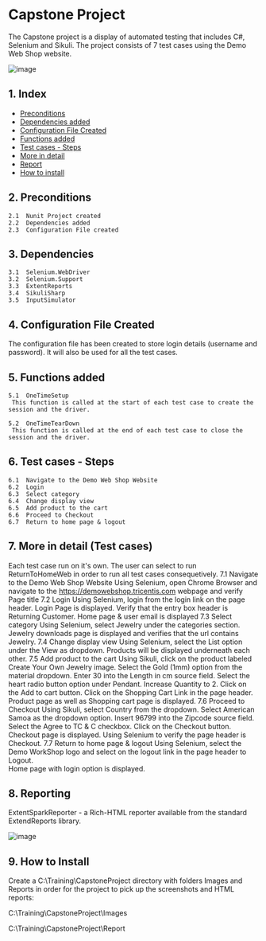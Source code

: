 # Capstone Project
The Capstone project is a display of automated testing that includes C#, Selenium and Sikuli. The project consists of 7 test cases using the Demo Web Shop website. 

![image](https://github.com/Nicolene2024/CapstoneProject/assets/170109090/d543c520-ccb6-4d41-a213-d42fa8fdb029)

## 1. Index
- [Preconditions](#preconditions)
- [Dependencies added](#dependencies-added)
- [Configuration File Created](#configuration-file-created)
- [Functions added](#functions-added)
- [Test cases - Steps](#test-case-steps)
- [More in detail](#more-in-detail)
- [Report](#report)
- [How to install](#how-to-install)

## 2. Preconditions
    2.1  Nunit Project created
    2.2  Dependencies added
    2.3  Configuration File created
	
## 3. Dependencies
    3.1  Selenium.WebDriver
    3.2  Selenium.Support
    3.3  ExtentReports
    3.4  SikuliSharp
    3.5  InputSimulator
	
## 4. Configuration File Created
The configuration file has been created to store login details (username and password). It will also be used for all the test cases.

## 5. Functions added
    5.1  OneTimeSetup
	 This function is called at the start of each test case to create the session and the driver.

    5.2  OneTimeTearDown
	 This function is called at the end of each test case to close the session and the driver.

## 6. Test cases - Steps
    6.1  Navigate to the Demo Web Shop Website
    6.2  Login
    6.3  Select category
    6.4  Change display view
    6.5  Add product to the cart
    6.6  Proceed to Checkout
    6.7  Return to home page & logout

## 7. More in detail (Test cases)
Each test case run on it's own. The user can select to run ReturnToHomeWeb in order to run all test cases consequetively.
    7.1  Navigate to the Demo Web Shop Website
         Using Selenium, open Chrome Browser and navigate to the https://demowebshop.tricentis.com webpage and verify Page title
    7.2  Login
         Using Selenium, login from the login link on the page header. 
	 Login Page is displayed. 
	 Verify that the entry box header is Returning Customer. 
	 Home page & user email is displayed
    7.3  Select category
         Using Selenium, select Jewelry under the categories section. 
	 Jewelry downloads page is displayed and verifies that the url contains Jewelry.
    7.4  Change display view
         Using Selenium, select the List option under the View as dropdown. 
	 Products will be displayed underneath each other.
    7.5  Add product to the cart
         Using Sikuli, click on the product labeled Create Your Own Jewelry image.
	 Select the Gold (1mm) option from the material dropdown. 
	 Enter 30 into the Length in cm source field.
	 Select the heart radio button option under Pendant.
	 Increase Quantity to 2.
	 Click on the Add to cart button.
	 Click on the Shopping Cart Link in the page header.
	 Product page as well as Shopping cart page is displayed.
    7.6  Proceed to Checkout
         Using Sikuli, select Country from the dropdown.
	 Select American Samoa as the dropdown option.
	 Insert 96799 into the Zipcode source field.
	 Select the Agree to TC & C checkbox.
	 Click on the Checkout button.
	 Checkout page is displayed.
         Using Selenium to verify the page header is Checkout.
    7.7  Return to home page & logout
         Using Selenium, select the Demo WorkShop logo and select on the logout link in the page header to Logout.  
	 Home page with login option is displayed.

		 
## 8. Reporting
ExtentSparkReporter - a Rich-HTML reporter available from the standard ExtendReports library.

![image](https://github.com/KarenvanWyk/CapstoneProject/assets/170109090/66889ad0-a884-4c0b-b067-1ed493e3dc9f)

## 9. How to Install
Create a C:\Training\CapstoneProject directory with folders Images and Reports in order for the project to pick up the screenshots and HTML reports:

C:\\Training\\CapstoneProject\\Images

C:\\Training\\CapstoneProject\\Report
